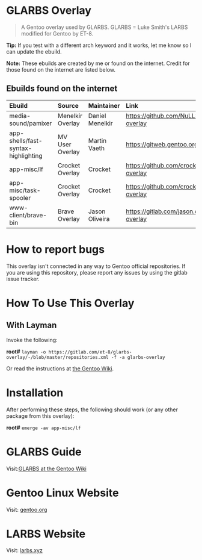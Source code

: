 # GLARBS Overlay

> A Gentoo overlay used by GLARBS.
> GLARBS = Luke Smith's LARBS modified for Gentoo by ET-8.

**Tip:** If you test with a different arch keyword and it works, let me know so I can update the ebuild.

**Note:** These ebuilds are created by me or found on the internet. Credit for those found on the internet are listed below.

## Ebuilds found on the internet

| Ebuild                              | Source           | Maintainer      | Link                                            |
| :---------------------------------- | :--------------- | :-------------- | :---------------------------------------------- |
| media-sound/pamixer                 | Menelkir Overlay | Daniel Menelkir | https://github.com/NuLL3rr0r/gentoo-overlay     |
| app-shells/fast-syntax-highlighting | MV User Overlay  | Martin Vaeth    | https://gitweb.gentoo.org/user/mv.git/          |
| app-misc/lf                         | Crocket Overlay  | Crocket         | https://github.com/crocket/crocket-overlay      |
| app-misc/task-spooler               | Crocket Overlay  | Crocket         | https://github.com/crocket/crocket-overlay      |
| www-client/brave-bin                | Brave Overlay    | Jason Oliveira  | https://gitlab.com/jason.oliveira/brave-overlay |


# How to report bugs

This overlay isn't connected in any way to Gentoo official repositories.
If you are using this repository, please report any issues by using the gitlab issue tracker.

# How To Use This Overlay
## With Layman
Invoke the following:

**root#** `layman -o https://gitlab.com/et-8/glarbs-overlay/-/blob/master/repositories.xml -f -a glarbs-overlay`

Or read the instructions at [the Gentoo Wiki](http://wiki.gentoo.org/wiki/Layman#Adding_custom_repositories).

# Installation
After performing these steps, the following should work (or any other package from this overlay):

**root#** `emerge -av app-misc/lf`

# GLARBS Guide
Visit:[GLARBS at the Gentoo Wiki](https://wiki.gentoo.org/wiki/User:Et-8/GLARBS)

# Gentoo Linux Website
Visit: [gentoo.org](https://gentoo.org)

# LARBS Website
Visit: [larbs.xyz](https://larbs.xyz)
